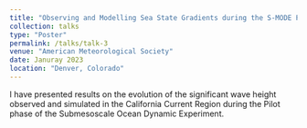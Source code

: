 ```yaml
---
title: "Observing and Modelling Sea State Gradients during the S-MODE Pilot campaign"
collection: talks
type: "Poster"
permalink: /talks/talk-3
venue: "American Meteorological Society"
date: Januray 2023
location: "Denver, Colorado"
---
```


I have presented results on the evolution of the significant wave height observed and simulated in the California Current Region during the Pilot phase of the Submesoscale Ocean Dynamic Experiment.
